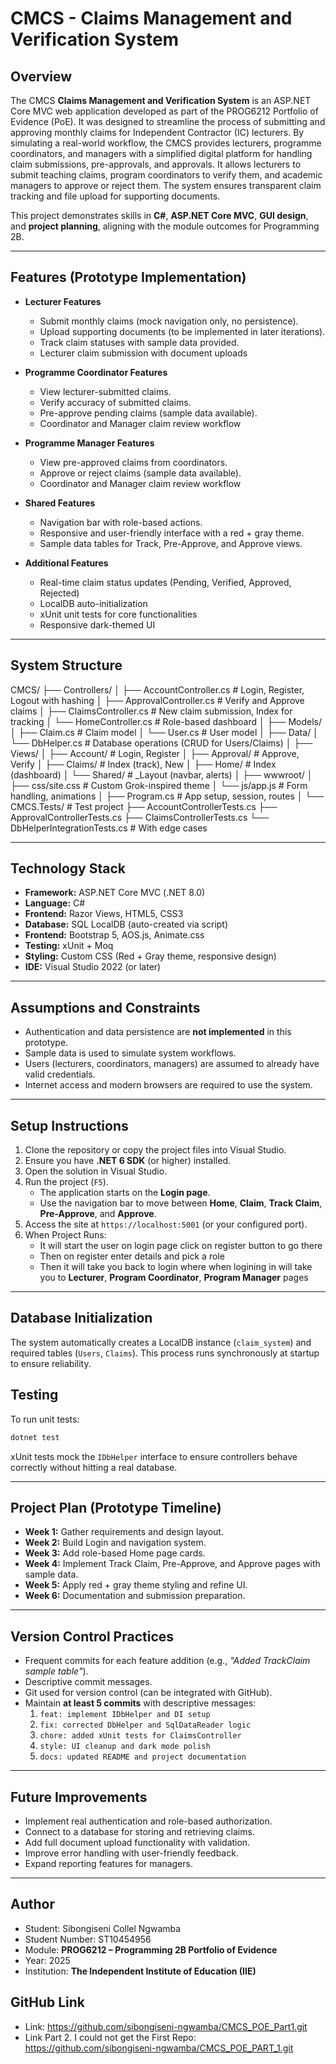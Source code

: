 # CMCS - Claims Management and Verification System 

## Overview
The CMCS **Claims Management and Verification System** is an ASP.NET Core MVC web application developed as part of the PROG6212 Portfolio of Evidence (PoE). 
It was designed to streamline the process of submitting and approving monthly claims for Independent Contractor (IC) lecturers. 
By simulating a real-world workflow, the CMCS provides lecturers, programme coordinators, and managers with a simplified digital platform for handling claim submissions, pre-approvals, and approvals.
It allows lecturers to submit teaching claims, program coordinators to verify them, and academic managers to approve or reject them.
The system ensures transparent claim tracking and file upload for supporting documents.

This project demonstrates skills in **C#**, **ASP.NET Core MVC**, **GUI design**, and **project planning**, aligning with the module outcomes for Programming 2B.

---

## Features (Prototype Implementation)
- **Lecturer Features**
  - Submit monthly claims (mock navigation only, no persistence).
  - Upload supporting documents (to be implemented in later iterations).
  - Track claim statuses with sample data provided.
  - Lecturer claim submission with document uploads

- **Programme Coordinator Features**
  - View lecturer-submitted claims.
  - Verify accuracy of submitted claims.
  - Pre-approve pending claims (sample data available).
  - Coordinator and Manager claim review workflow

- **Programme Manager Features**
  - View pre-approved claims from coordinators.
  - Approve or reject claims (sample data available).
  - Coordinator and Manager claim review workflow

- **Shared Features**
  - Navigation bar with role-based actions.
  - Responsive and user-friendly interface with a red + gray theme.
  - Sample data tables for Track, Pre-Approve, and Approve views.

- **Additional Features**
  - Real-time claim status updates (Pending, Verified, Approved, Rejected)
  - LocalDB auto-initialization
  - xUnit unit tests for core functionalities
  - Responsive dark-themed UI
---

## System Structure
CMCS/
├── Controllers/
│   ├── AccountController.cs   # Login, Register, Logout with hashing
│   ├── ApprovalController.cs  # Verify and Approve claims
│   ├── ClaimsController.cs    # New claim submission, Index for tracking
│   └── HomeController.cs      # Role-based dashboard
│
├── Models/
│   ├── Claim.cs               # Claim model
│   └── User.cs                # User model
│
├── Data/
│   └── DbHelper.cs            # Database operations (CRUD for Users/Claims)
│
├── Views/
│   ├── Account/               # Login, Register
│   ├── Approval/              # Approve, Verify
│   ├── Claims/                # Index (track), New
│   ├── Home/                  # Index (dashboard)
│   └── Shared/                # _Layout (navbar, alerts)
│
├── wwwroot/
│   ├── css/site.css           # Custom Grok-inspired theme
│   └── js/app.js              # Form handling, animations
│
├── Program.cs                 # App setup, session, routes
│
└── CMCS.Tests/                # Test project
    ├── AccountControllerTests.cs
    ├── ApprovalControllerTests.cs
    ├── ClaimsControllerTests.cs
    └── DbHelperIntegrationTests.cs  # With edge cases

---

## Technology Stack
- **Framework:** ASP.NET Core MVC (.NET 8.0)
- **Language:** C#  
- **Frontend:** Razor Views, HTML5, CSS3 
- **Database:** SQL LocalDB (auto-created via script)
- **Frontend:** Bootstrap 5, AOS.js, Animate.css
- **Testing:** xUnit + Moq 
- **Styling:** Custom CSS (Red + Gray theme, responsive design)  
- **IDE:** Visual Studio 2022 (or later)  

---

## Assumptions and Constraints
- Authentication and data persistence are **not implemented** in this prototype.  
- Sample data is used to simulate system workflows.  
- Users (lecturers, coordinators, managers) are assumed to already have valid credentials.  
- Internet access and modern browsers are required to use the system.  

---

## Setup Instructions
1. Clone the repository or copy the project files into Visual Studio.
2. Ensure you have **.NET 6 SDK** (or higher) installed.
3. Open the solution in Visual Studio.
4. Run the project (`F5`).  
   - The application starts on the **Login page**.  
   - Use the navigation bar to move between **Home**, **Claim**, **Track Claim**, **Pre-Approve**, and **Approve**.  
5. Access the site at `https://localhost:5001` (or your configured port).
6. When Project Runs:
	- It will start the user on login page click on register button to go there
	- Then on register enter details and pick a role 
	- Then it will take you back to login where when logining in will take you to **Lecturer**, **Program Coordinator**, **Program Manager** pages
---

## Database Initialization
The system automatically creates a LocalDB instance (`claim_system`) and required tables (`Users`, `Claims`). This process runs synchronously at startup to ensure reliability.

## Testing
To run unit tests:
```bash
dotnet test
```
xUnit tests mock the `IDbHelper` interface to ensure controllers behave correctly without hitting a real database.

---

## Project Plan (Prototype Timeline)
- **Week 1:** Gather requirements and design layout.  
- **Week 2:** Build Login and navigation system.  
- **Week 3:** Add role-based Home page cards.  
- **Week 4:** Implement Track Claim, Pre-Approve, and Approve pages with sample data.  
- **Week 5:** Apply red + gray theme styling and refine UI.  
- **Week 6:** Documentation and submission preparation.  

---

## Version Control Practices
- Frequent commits for each feature addition (e.g., *"Added TrackClaim sample table"*).  
- Descriptive commit messages.  
- Git used for version control (can be integrated with GitHub). 
- Maintain **at least 5 commits** with descriptive messages:
  1. `feat: implement IDbHelper and DI setup`
  2. `fix: corrected DbHelper and SqlDataReader logic`
  3. `chore: added xUnit tests for ClaimsController`
  4. `style: UI cleanup and dark mode polish`
  5. `docs: updated README and project documentation` 

---

## Future Improvements
- Implement real authentication and role-based authorization.  
- Connect to a database for storing and retrieving claims.  
- Add full document upload functionality with validation.  
- Improve error handling with user-friendly feedback.  
- Expand reporting features for managers.  

---

## Author
- Student: Sibongiseni Collel Ngwamba
- Student Number: ST10454956
- Module: **PROG6212 – Programming 2B Portfolio of Evidence**
- Year: 2025
- Institution: **The Independent Institute of Education (IIE)**

## GitHub Link
- Link: https://github.com/sibongiseni-ngwamba/CMCS_POE_Part1.git
- Link Part 2. I could not get the First Repo: https://github.com/sibongiseni-ngwamba/CMCS_POE_PART_1.git

